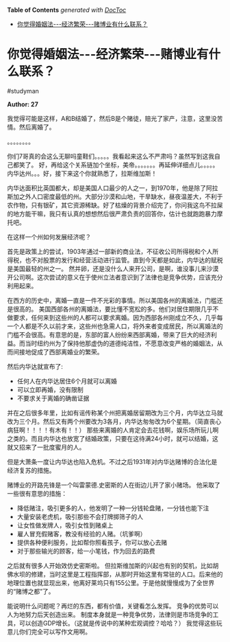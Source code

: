 <!-- START doctoc generated TOC please keep comment here to allow auto update -->
<!-- DON'T EDIT THIS SECTION, INSTEAD RE-RUN doctoc TO UPDATE -->
**Table of Contents**  *generated with [DocToc](https://github.com/thlorenz/doctoc)*

- [你觉得婚姻法---经济繁荣---赌博业有什么联系？](#%E4%BD%A0%E8%A7%89%E5%BE%97%E5%A9%9A%E5%A7%BB%E6%B3%95---%E7%BB%8F%E6%B5%8E%E7%B9%81%E8%8D%A3---%E8%B5%8C%E5%8D%9A%E4%B8%9A%E6%9C%89%E4%BB%80%E4%B9%88%E8%81%94%E7%B3%BB)

<!-- END doctoc generated TOC please keep comment here to allow auto update -->

# 你觉得婚姻法---经济繁荣---赌博业有什么联系？
#studyman

**Author: 27**

我觉得可能是这样，A和B结婚了，然后B是个赌徒，赔光了家产，注意，这里没苦情。然后离婚了。

。。。。。。。。

你们7哥真的会这么无聊吗童鞋们。。。。。我看起来这么不严肃吗？虽然写到这我自己都笑了。
好，再给这个关系链加个坐标，美帝。。。。。。。再延伸详细点儿。。。。。内华达州。。。好，接下来这个你就熟悉了，拉斯维加斯！

内华达面积比英国都大，却是美国人口最少的人之一，到1970年，他是除了阿拉斯加之外人口密度最低的州。大部分沙漠和山地，干旱缺水，昼夜温差大，不利于农作物，只有银矿，其它资源稀缺。好了枯燥的背景介绍完了，你问我这鸟不拉屎的地方能干嘛，我只有认真的想想然后很严肃负责的回答你，估计也就跑跑暴力摩托吧。

在这样一个州如何发展经济呢？

首先是政策上的尝试，1903年通过一部新的商业法，不征收公司所得税和个人所得税，也不对股票的发行和经营活动进行监管。直到今天都是如此，内华达的赋税是美国最轻的州之一。
然并卵，还是没什么人来开公司，是啊，谁没事儿来沙漠开公司啊。这次尝试的意义在于使州立法者意识到了法律也是竞争优势，应该充分利用起来。

在西方的历史中，离婚一直是一件不光彩的事情。所以美国各州的离婚法，门槛还是很高的。
美国西部各州的离婚法，要比懂不宽松的多。他们对居住期限几乎不做要求，任何来到这些州的人都可以要求离婚。因为西部各州刚成立不久，几乎每一个人都是不久以前才来，这些州也急需人口，将外来者变成居民，所以离婚法的门槛不会很高。有意思的是，东部的富人纷纷来西部离婚，带来了巨大的经济利益。而当时纽约州为了保持他那虚伪的道德纯洁性，不愿意改变严格的婚姻法，从而间接地促成了西部离婚业的繁荣。

然后内华达就宣布了:

- 任何人在内华达居住6个月就可以离婚
- 可以立即再婚，没有限制
- 不要求关于离婚的确凿证据

并在之后很多年里，比如有谣传称某个州把离婚居留期改为三个月，内华达立马就改为三个月。然后又有两个州要改为3各月，内华达匆匆改为6个星期。（简直丧心病狂啊！！！！有木有！！）
那些来离婚的人肯定会去花钱啊，娱乐场所玩儿啊之类的。而且内华达也放宽了结婚政策，只要在这待满24小时，就可以结婚，这就又招来了一批度蜜月的人。

但是大萧条一度让内华达也陷入危机。不过之后1931年对内华达赌博的合法化是经济复苏的措施。

赌博业的开路先锋是一个叫雷蒙德.史密斯的人在街边儿开了家小赌场。
他采取了一些很有意思的措施：

- 降低赌注，吸引更多的人，他发明了一种一分钱轮盘赌，一分钱也能下注
- 大量安装老虎机，吸引那些不会打牌掷筛子的人
- 让女性做发牌人，吸引女性到赌桌上
- 雇人冒充假赌客，教没有经验的人赌。（坑爹啊）
- 提供各种便利服务，比如帮你照看孩子，你可以放心去赌
- 对于那些输光的顾客，给一小笔钱，作为回去的路费

之后就有很多人开始效仿史密斯啦。
但拉斯维加斯的兴起也有别的契机，比如胡佛水坝的修建，当时这里是工程指挥部，从那时开始这里有常驻的人口。后来他的地理位置也就显现出来，他离好莱坞只有155公里。于是他就慢慢成为了全世界的“赌博之都”了。

能说明什么问题呢？再烂的东西，都有价值，关键看怎么发挥。
竞争的优势可以人为地努力后天创造出来。
制度本身就是一种竞争优势，法律则是市场竞争的工具，可以创造GDP增长。（这就是传说中的某种宏观调控？哈哈？）
我觉得这些玩意儿你们完全可以写作文用啊。